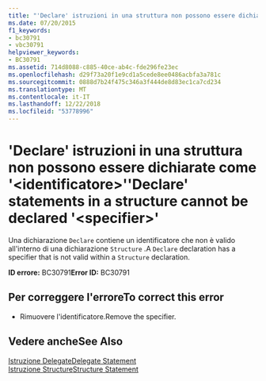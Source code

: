 ```yaml
---
title: "'Declare' istruzioni in una struttura non possono essere dichiarate come '&lt;identificatore&gt;'"
ms.date: 07/20/2015
f1_keywords:
- bc30791
- vbc30791
helpviewer_keywords:
- BC30791
ms.assetid: 714d8088-c885-40ce-ab4c-fde296fe23ec
ms.openlocfilehash: d29f73a20f1e9cd1a5cede8ee0486acbfa3a781c
ms.sourcegitcommit: 0888d7b24f475c346a3f444de8d83ec1ca7cd234
ms.translationtype: MT
ms.contentlocale: it-IT
ms.lasthandoff: 12/22/2018
ms.locfileid: "53778996"
---
```

# <a name="declare-statements-in-a-structure-cannot-be-declared-ltspecifiergt"></a><span data-ttu-id="db62a-102">'Declare' istruzioni in una struttura non possono essere dichiarate come '&lt;identificatore&gt;'</span><span class="sxs-lookup"><span data-stu-id="db62a-102">'Declare' statements in a structure cannot be declared '&lt;specifier&gt;'</span></span>
<span data-ttu-id="db62a-103">Una dichiarazione `Declare` contiene un identificatore che non è valido all'interno di una dichiarazione `Structure` .</span><span class="sxs-lookup"><span data-stu-id="db62a-103">A `Declare` declaration has a specifier that is not valid within a `Structure` declaration.</span></span>  
  
 <span data-ttu-id="db62a-104">**ID errore:** BC30791</span><span class="sxs-lookup"><span data-stu-id="db62a-104">**Error ID:** BC30791</span></span>  
  
## <a name="to-correct-this-error"></a><span data-ttu-id="db62a-105">Per correggere l'errore</span><span class="sxs-lookup"><span data-stu-id="db62a-105">To correct this error</span></span>  
  
-   <span data-ttu-id="db62a-106">Rimuovere l'identificatore.</span><span class="sxs-lookup"><span data-stu-id="db62a-106">Remove the specifier.</span></span>  
  
## <a name="see-also"></a><span data-ttu-id="db62a-107">Vedere anche</span><span class="sxs-lookup"><span data-stu-id="db62a-107">See Also</span></span>  
 [<span data-ttu-id="db62a-108">Istruzione Delegate</span><span class="sxs-lookup"><span data-stu-id="db62a-108">Delegate Statement</span></span>](../../visual-basic/language-reference/statements/delegate-statement.md)  
 [<span data-ttu-id="db62a-109">Istruzione Structure</span><span class="sxs-lookup"><span data-stu-id="db62a-109">Structure Statement</span></span>](../../visual-basic/language-reference/statements/structure-statement.md)
